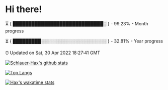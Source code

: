 # Hi there!

⏳ { █████████████████████████████░ } - 99.23% - Month progress

⏳ { █████████░░░░░░░░░░░░░░░░░░░░░ } - 32.81% - Year progress

⏰ Updated on Sat, 30 Apr 2022 18:27:41 GMT


[![Schlauer-Hax's github stats](https://github-readme-stats.vercel.app/api?username=Schlauer-Hax&show_icons=true&theme=dark&count_private=true)](https://github.com/Schlauer-Hax)


[![Top Langs](https://github-readme-stats.vercel.app/api/top-langs/?username=Schlauer-Hax&layout=compact&theme=dark)](https://github.com/Schlauer-Hax?tab=repositories)


[![Hax's wakatime stats](https://github-readme-stats.vercel.app/api/wakatime?username=Hax&theme=dark)](https://wakatime.com/@Hax)

